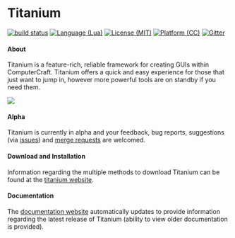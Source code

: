 Titanium
==

[![build status](https://gitlab.com/hbomb79/Titanium/badges/develop/build.svg)](https://gitlab.com/hbomb79/Titanium/commits/develop)
[![Language (Lua)](https://img.shields.io/badge/powered_by-Lua-blue.svg?style=flat)](https://lua.org)
[![License (MIT)](https://img.shields.io/badge/license-MIT-blue.svg?style=flat)](http://opensource.org/licenses/MIT)
[![Platform (CC)](https://img.shields.io/badge/platform-ComputerCraft-blue.svg?style=flat)](http://computercraft.info)
[![Gitter](https://badges.gitter.im/hbomb79/Titanium.svg)](https://gitter.im/hbomb79/Titanium?utm_source=badge&utm_medium=badge&utm_campaign=pr-badge)


#### About
Titanium is a feature-rich, reliable framework for creating GUIs within ComputerCraft. Titanium offers a quick and easy experience for those that just want to jump in, however more powerful tools are on standby if you need them.

![](http://puu.sh/rd2ty/c8cc92aa93.gif)

#### Alpha
Titanium is currently in alpha and your feedback, bug reports, suggestions (via [issues](https://gitlab.com/hbomb79/Titanium/issues)) and [merge requests](https://gitlab.com/hbomb79/Titanium/merge_requests) are welcomed.

#### Download and Installation
Information regarding the multiple methods to download Titanium can be found at the [titanium website](http://harryfelton.web44.net/titanium/).

#### Documentation
The [documentation website](http://harryfelton.web44.net/titanium/doc) automatically updates to provide information regarding the latest release of Titanium (ability to view older documentation is provided).
